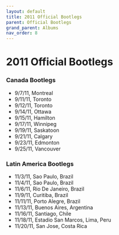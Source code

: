 ```yaml
---
layout: default
title: 2011 Official Bootlegs
parent: Official Bootlegs
grand_parent: Albums
nav_order: 8
---
```


# 2011 Official Bootlegs

### Canada Bootlegs

- 9/7/11, Montreal
- 9/11/11, Toronto
- 9/12/11, Toronto
- 9/14/11, Ottawa
- 9/15/11, Hamilton
- 9/17/11, Winnipeg
- 9/19/11, Saskatoon
- 9/21/11, Calgary
- 9/23/11, Edmonton
- 9/25/11, Vancouver

### Latin America Bootlegs

- 11/3/11, Sao Paulo, Brazil
- 11/4/11, Sao Paulo, Brazil
- 11/6/11, Rio De Janeiro, Brazil
- 11/9/11, Curitiba, Brazil
- 11/11/11, Porto Alegre, Brazil
- 11/13/11, Buenos Aires, Argentina
- 11/16/11, Santiago, Chile
- 11/18/11, Estadio San Marcos, Lima, Peru
- 11/20/11, San Jose, Costa Rica

